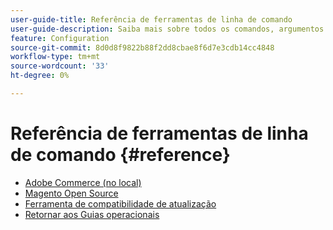 ```yaml
---
user-guide-title: Referência de ferramentas de linha de comando
user-guide-description: Saiba mais sobre todos os comandos, argumentos e opções disponíveis para as ferramentas de linha de comando do Adobe Commerce.
feature: Configuration
source-git-commit: 8d0d8f9822b88f2dd8cbae8f6d7e3cdb14cc4848
workflow-type: tm+mt
source-wordcount: '33'
ht-degree: 0%

---
```



# Referência de ferramentas de linha de comando {#reference}

- [Adobe Commerce (no local)](commerce-on-premises.md)
- [Magento Open Source](magento-open-source.md)
- [Ferramenta de compatibilidade de atualização](uct.md)
- [Retornar aos Guias operacionais](https://experienceleague.adobe.com/docs/commerce-operations/operational-guides/home.html)
